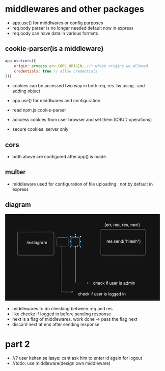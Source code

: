 # middlewares and other packages
- app.use() for middlwares or config purposes
- req.body parser is no longer needed default now in express
- req.body can have data in various formats

## cookie-parser(is a middleware)
```js
app.use(cors({
    origin: process.env.CORS_ORIGIN, //* which origins we allowed
    credentials: true // allow credentials
}))
```
- cookies can be accessed two way in both req, res. by using . and adding object

- app.use() for middlwares and configuration
- read npm.js cookie-parser
- acccess cookies from user browser and set them (CRUD operations)
- secure cookies: server only
## cors

- both above are configured after app() is made

## multer
- middleware used for configuration of file uploading : not by default in express

## diagram

![alt text](image.png)
- middlewares to do checking between req and res
- like checke if logged in before sending response
- next is a flag of middlewares. work done => pass the flag next 
- discard next at end after sending response

# part 2

-   //? user kahan se laaye: cant ask him to enter id again for logout
-   //todo: use middleware(design own middleware)